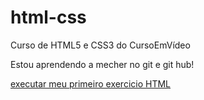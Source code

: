 # html-css
 Curso de HTML5 e CSS3 do CursoEmVídeo

 Estou aprendendo a mecher no git e git hub!

 <a href="https://estevanferreira17.github.io/html-css/exercicios/ex001/index.html">executar meu primeiro exercicio HTML</a>

